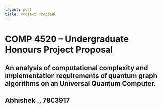 ```yaml
---
layout: post
title: Project Proposal
---
```

# COMP 4520 – Undergraduate Honours Project Proposal

## An analysis of computational complexity and implementation requirements of quantum graph algorithms on an Universal Quantum Computer.
## Abhishek ., 7803917


